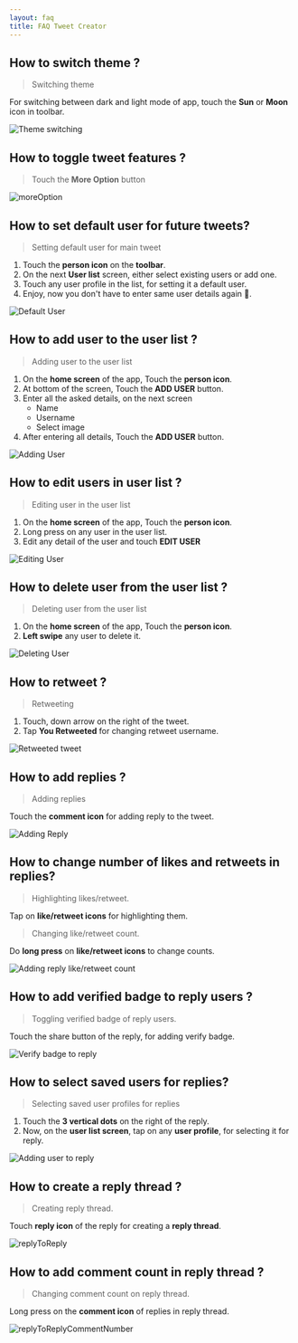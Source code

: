```yaml
---
layout: faq
title: FAQ Tweet Creator
---
```

<!-- 1 -->
## How to switch theme ?

>Switching theme

For switching between dark and light mode of app, touch the **Sun** or **Moon** icon in toolbar.

![Theme switching](../../assets/images/help-section/themeChange.jpg
)


<!-- 2 -->
## How to toggle tweet features ?
> Touch the **More Option** button

![moreOption](../../assets/images/help-section/moreoption.jpg
)

<!-- 3 -->
## How to set default user for future tweets?
> Setting default user for main tweet

1. Touch the **person icon** on the **toolbar**.
2. On the next **User list** screen, either select existing users or add one.
3. Touch any user profile in the list, for setting it a default user.
4. Enjoy, now you don't have to enter same user details again 🙂.

![Default User](../../assets/images/help-section/defaultUser.jpg
)
<!-- 4 -->
## How to add user to the user list ?
> Adding user to the user list

1. On the **home screen** of the app, Touch the **person icon**.
1. At bottom of the screen, Touch the **ADD USER** button.
1. Enter all the asked details, on the next screen
    * Name
    * Username
    * Select image
1. After entering all details, Touch the **ADD USER** button.

![Adding User](../../assets/images/help-section/addUserinList.jpg
)
<!-- 5 -->
## How to edit users in user list ?
> Editing user in the user list

1. On the **home screen** of the app, Touch the **person icon**.
1. Long press on any user in the user list.
1. Edit any detail of the user and touch **EDIT USER**

![Editing User](../../assets/images/help-section/editUserSelect.jpg
)
<!-- 6 -->
## How to delete user from the user list ?
> Deleting user from the user list

1. On the **home screen** of the app, Touch the **person icon**.
1. **Left swipe** any user to delete it.

![Deleting User](../../assets/images/help-section/deleteUserSelect.jpg
)
<!-- 7 -->
## How to retweet ?
> Retweeting 

1. Touch, down arrow on the right of the tweet.
1. Tap **You Retweeted** for changing retweet username.

![Retweeted tweet](../../assets/images/help-section/youRetweeted.jpg)

<!-- 8 -->

## How to add replies ?
> Adding replies

Touch the **comment icon** for adding reply to the tweet.

![Adding Reply](../../assets/images/help-section/replyTweetOriginal.jpg
)

<!-- 9 -->
## How to change number of likes and retweets in replies?
> Highlighting likes/retweet.

Tap on **like/retweet icons** for highlighting them.

> Changing like/retweet count.

Do **long press** on **like/retweet icons** to change counts.

![Adding reply like/retweet count](../../assets/images/help-section/replyLike&TweetCounter.jpg
)
<!-- 10 -->
## How to add verified badge to reply users ?
> Toggling verified badge of reply users.

Touch the share button of the reply, for adding verify badge.

![Verify badge to reply](../../assets/images/help-section/replyBadge.jpg
)
<!-- 11 -->
## How to select saved users for replies?
> Selecting saved user profiles for replies

1. Touch the **3 vertical dots** on the right of the reply.
1. Now, on the **user list screen**, tap on any **user profile**, for selecting it for reply.

![Adding user to reply](../../assets/images/help-section/verifyReply&AddUser.jpg
)

<!-- 12 -->
## How to create a reply thread ?
> Creating reply thread.

Touch **reply icon** of the reply for creating a **reply thread**.

![replyToReply](../../assets/images/help-section/replyToReply.jpg
)

<!-- 13 -->
## How to add comment count in reply thread ?

> Changing comment count on reply thread.

Long press on the **comment icon** of replies in reply thread.

![replyToReplyCommentNumber](../../assets/images/help-section/replyChildCommentCount.jpg
)
>

